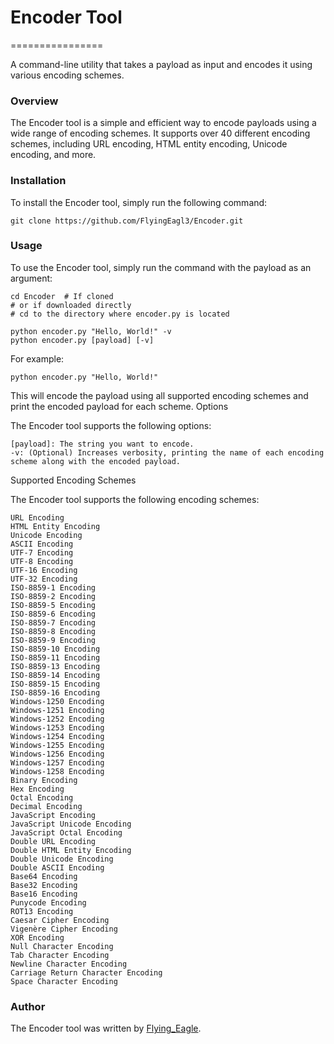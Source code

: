 # Encoder Tool

================

A command-line utility that takes a payload as input and encodes it using various encoding schemes.

### Overview

The Encoder tool is a simple and efficient way to encode payloads using a wide range of encoding schemes. It supports over 40 different encoding schemes, including URL encoding, HTML entity encoding, Unicode encoding, and more.

### Installation

To install the Encoder tool, simply run the following command:


    git clone https://github.com/FlyingEagl3/Encoder.git


### Usage

To use the Encoder tool, simply run the command with the payload as an argument:


    cd Encoder  # If cloned
    # or if downloaded directly
    # cd to the directory where encoder.py is located

    python encoder.py "Hello, World!" -v
    python encoder.py [payload] [-v]

For example:

    python encoder.py "Hello, World!"


This will encode the payload using all supported encoding schemes and print the encoded payload for each scheme.
Options

The Encoder tool supports the following options:

    
    [payload]: The string you want to encode.
    -v: (Optional) Increases verbosity, printing the name of each encoding scheme along with the encoded payload.


Supported Encoding Schemes

The Encoder tool supports the following encoding schemes:

    URL Encoding
    HTML Entity Encoding
    Unicode Encoding
    ASCII Encoding
    UTF-7 Encoding
    UTF-8 Encoding
    UTF-16 Encoding
    UTF-32 Encoding
    ISO-8859-1 Encoding
    ISO-8859-2 Encoding
    ISO-8859-5 Encoding
    ISO-8859-6 Encoding
    ISO-8859-7 Encoding
    ISO-8859-8 Encoding
    ISO-8859-9 Encoding
    ISO-8859-10 Encoding
    ISO-8859-11 Encoding
    ISO-8859-13 Encoding
    ISO-8859-14 Encoding
    ISO-8859-15 Encoding
    ISO-8859-16 Encoding
    Windows-1250 Encoding
    Windows-1251 Encoding
    Windows-1252 Encoding
    Windows-1253 Encoding
    Windows-1254 Encoding
    Windows-1255 Encoding
    Windows-1256 Encoding
    Windows-1257 Encoding
    Windows-1258 Encoding
    Binary Encoding
    Hex Encoding
    Octal Encoding
    Decimal Encoding
    JavaScript Encoding
    JavaScript Unicode Encoding
    JavaScript Octal Encoding
    Double URL Encoding
    Double HTML Entity Encoding
    Double Unicode Encoding
    Double ASCII Encoding
    Base64 Encoding
    Base32 Encoding
    Base16 Encoding
    Punycode Encoding
    ROT13 Encoding
    Caesar Cipher Encoding
    Vigenère Cipher Encoding
    XOR Encoding
    Null Character Encoding
    Tab Character Encoding
    Newline Character Encoding
    Carriage Return Character Encoding
    Space Character Encoding

### Author

The Encoder tool was written by [Flying_Eagle](https://x.com/flying_eagl3).
